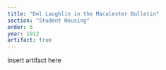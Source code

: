 ```yaml
---
title: "Del Laughlin in the Macalester Bulletin"
section: "Student Housing"
order: 6
year: 1912
artifact: true
---
```



Insert artifact here
